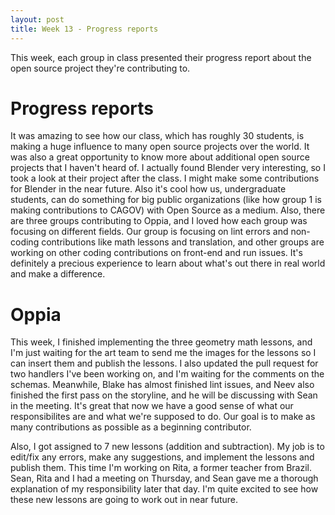 ```yaml
---
layout: post
title: Week 13 - Progress reports
---
```


This week, each group in class presented their progress report about the open source project they're contributing to.

<!--more-->

# Progress reports

It was amazing to see how our class, which has roughly 30 students, is making a huge influence
to many open source projects over the world. It was also a great opportunity to know more about
additional open source projects that I haven't heard of. I actually found Blender very interesting, so I
took a look at their project after the class. I might make some contributions for Blender in the near future.
Also it's cool how us, undergraduate students, can do something for big public organizations (like how group 1 is making
contributions to CAGOV) with Open Source as a medium. Also, there are three groups contributing to Oppia, and
I loved how each group was focusing on different fields. Our group is focusing on lint errors and non-coding
contributions like math lessons and translation, and other groups are working on other coding contributions on
front-end and run issues. It's definitely a precious experience to learn about what's out there in real world and make a difference. 


# Oppia

This week, I finished implementing the three geometry math lessons, and I'm just waiting for the art team to send me the images for the lessons so I can insert them
and publish the lessons. I also updated the pull request for two handlers I've been working on, and I'm waiting for the comments on the schemas. Meanwhile, Blake has 
almost finished lint issues, and Neev also finished the first pass on the storyline, and he will be discussing with Sean in the meeting. It's great that now we have a 
good sense of what our responsibilites are and what we're supposed to do. Our goal is to make as many contributions as possible as a beginning contributor. 

Also, I got assigned to 7 new lessons (addition and subtraction). My job is to edit/fix any errors, make any suggestions, and implement the lessons and publish them. This time
I'm working on Rita, a former teacher from Brazil. Sean, Rita and I had a meeting on Thursday, and Sean gave me a thorough explanation of my responsibility later that day. I'm quite
excited to see how these new lessons are going to work out in near future.
